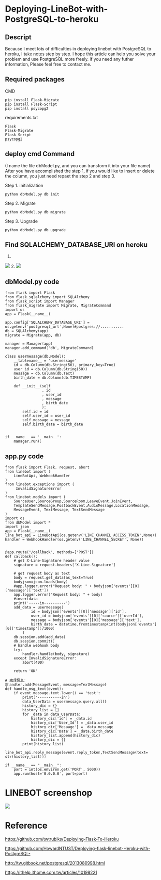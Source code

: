Deploying-LineBot-with-PostgreSQL-to-heroku
==== 

Descript
-------
Because I meet lots of difficulties in deploying linebot with PostgreSQL to heroku, I take notes step by step. I hope this article can help you solve your problem and use PostgreSQL more freely. If you need any futher information, Please feel free to contact me.

Required packages
-------
CMD
```
pip install Flask-Migrate
pip install Flask-Script
pip install psycopg2
```
requirements.txt
```
Flask
Flask-Migrate
Flask-Script
psycopg2
```
deploy cmd Command
-------
(I name the file dbModel.py, and you can transform it into your file name)
After you have accomplished the step 1, if you would like to insert or delete the column, you just need repaet the step 2 and step 3. 

Step 1. initialization 
```
python dbModel.py db init
```
Step 2. Migrate
```
python dbModel.py db migrate
```
Step 3. Upgrade
```
python dbModel.py db upgrade
```

Find SQLALCHEMY_DATABASE_URI on heroku
-------
1.
![](https://i.imgur.com/K6CyCMu.png")
2.
![](https://i.imgur.com/vhdr47P.png")

dbModel.py code
-------
```
from flask import Flask
from flask_sqlalchemy import SQLAlchemy
from flask_script import Manager
from flask_migrate import Migrate, MigrateCommand
import os
app = Flask(__name__)

app.config['SQLALCHEMY_DATABASE_URI'] = os.getenv('postgresql_url',None)#postgres://...........
db = SQLAlchemy(app)
migrate = Migrate(app, db)

manager = Manager(app)
manager.add_command('db', MigrateCommand)

class usermessage(db.Model):
    __tablename__ = 'usermessage'
    id = db.Column(db.String(50), primary_key=True)
    user_id = db.Column(db.String(50))
    message = db.Column(db.Text)
    birth_date = db.Column(db.TIMESTAMP)

    def __init__(self
                 , id
                 , user_id
                 , message
                 , birth_date
                 ):
        self.id = id
        self.user_id = user_id
        self.message = message
        self.birth_date = birth_date


if __name__ == '__main__':
    manager.run()
```

app.py code
-------
```
from flask import Flask, request, abort
from linebot import (
    LineBotApi, WebhookHandler
)
from linebot.exceptions import (
     InvalidSignatureError
)
from linebot.models import (
    SourceUser,SourceGroup,SourceRoom,LeaveEvent,JoinEvent,
    TemplateSendMessage,PostbackEvent,AudioMessage,LocationMessage,
    MessageEvent, TextMessage, TextSendMessage
)
import os
from dbModel import *
import json
app = Flask(__name__)
line_bot_api = LineBotApi(os.getenv('LINE_CHANNEL_ACCESS_TOKEN',None))
handler = WebhookHandler(os.getenv('LINE_CHANNEL_SECRET', None))


@app.route("/callback", methods=['POST'])
def callback():
    # get X-Line-Signature header value
    signature = request.headers['X-Line-Signature']

    # get request body as text
    body = request.get_data(as_text=True)
    bodyjson=json.loads(body)
    #app.logger.error("Request body: " + bodyjson['events'][0]['message']['text'])
    app.logger.error("Request body: " + body)
    #insertdata
    print('-----in----------')
    add_data = usermessage(
            id = bodyjson['events'][0]['message']['id'],
            user_id = bodyjson['events'][0]['source']['userId'],
            message = bodyjson['events'][0]['message']['text'],
            birth_date = datetime.fromtimestamp(int(bodyjson['events'][0]['timestamp'])/1000)
        )
    db.session.add(add_data)
    db.session.commit()
    # handle webhook body
    try:
        handler.handle(body, signature)
    except InvalidSignatureError:
        abort(400)

    return 'OK'

# 處理訊息:
@handler.add(MessageEvent, message=TextMessage)
def handle_msg_text(event):
    if event.message.text.lower() == 'test':
        print('-----------in')
        data_UserData = usermessage.query.all()
        history_dic = {}
        history_list = []
        for _data in data_UserData:
            history_dic['id'] = _data.id
            history_dic['User_Id'] = _data.user_id
            history_dic['Mesaage'] = _data.message
            history_dic['Date'] = _data.birth_date
            history_list.append(history_dic)
            history_dic = {}
        print(history_list)
        line_bot_api.reply_message(event.reply_token,TextSendMessage(text= str(history_list)))  
        
if __name__ == "__main__":
    port = int(os.environ.get('PORT', 5000))
    app.run(host='0.0.0.0', port=port)
```

LINEBOT screenshop
====
![](https://i.imgur.com/wgPAnmv.jpg")

Reference
====
https://github.com/twtrubiks/Deploying-Flask-To-Heroku

https://github.com/HowardNTUST/Deploying-flask-linebot-Heroku-with-PostgreSQL-

http://tw.gitbook.net/postgresql/2013080998.html

https://ithelp.ithome.com.tw/articles/10198221
